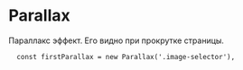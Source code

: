 # Parallax

Параллакс эффект. Его видно при прокрутке страницы.
 
``` 
  const firstParallax = new Parallax('.image-selector'),
```
